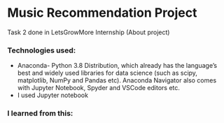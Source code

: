 # Music Recommendation Project
Task 2 done in LetsGrowMore Internship
(About project)
### Technologies used:
- Anaconda- Python 3.8 Distribution, which already has the language’s best and widely used libraries for data science (such as scipy, matplotlib, NumPy and Pandas etc). Anaconda Navigator also comes with Jupyter Notebook, Spyder and VSCode editors etc.
- I used Jupyter notebook
### I learned from this: 

